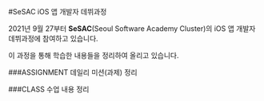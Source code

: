 #SeSAC iOS 앱 개발자 데뷔과정

<p>2021년 9월 27부터 <b>SeSAC</b>(Seoul Software Academy Cluster)의 iOS 앱 개발자 데뷔과정에 참여하고 있습니다.</p>

<p>이 과정을 통해 학습한 내용들을 정리하여 올리고 있습니다.</p>

###ASSIGNMENT
데일리 미션(과제) 정리 

###CLASS
수업 내용 정리 